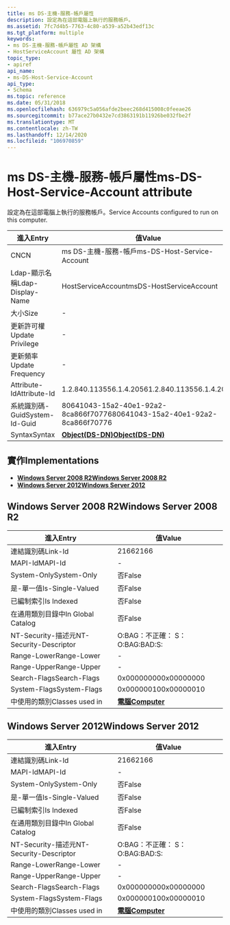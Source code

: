 ```yaml
---
title: ms DS-主機-服務-帳戶屬性
description: 設定為在這部電腦上執行的服務帳戶。
ms.assetid: 7fc7d4b5-7763-4c80-a539-a52b43edf13c
ms.tgt_platform: multiple
keywords:
- ms DS-主機-服務-帳戶屬性 AD 架構
- HostServiceAccount 屬性 AD 架構
topic_type:
- apiref
api_name:
- ms-DS-Host-Service-Account
api_type:
- Schema
ms.topic: reference
ms.date: 05/31/2018
ms.openlocfilehash: 636979c5a056afde2beec268d415008c0feeae26
ms.sourcegitcommit: b77ace27b0432e7cd3863191b11926be032fbe2f
ms.translationtype: MT
ms.contentlocale: zh-TW
ms.lasthandoff: 12/14/2020
ms.locfileid: "106970859"
---
```

# <a name="ms-ds-host-service-account-attribute"></a><span data-ttu-id="24a14-105">ms DS-主機-服務-帳戶屬性</span><span class="sxs-lookup"><span data-stu-id="24a14-105">ms-DS-Host-Service-Account attribute</span></span>

<span data-ttu-id="24a14-106">設定為在這部電腦上執行的服務帳戶。</span><span class="sxs-lookup"><span data-stu-id="24a14-106">Service Accounts configured to run on this computer.</span></span>



| <span data-ttu-id="24a14-107">進入</span><span class="sxs-lookup"><span data-stu-id="24a14-107">Entry</span></span> | <span data-ttu-id="24a14-108">值</span><span class="sxs-lookup"><span data-stu-id="24a14-108">Value</span></span> |
|-------------------|-----------------------------------------|
| <span data-ttu-id="24a14-109">CN</span><span class="sxs-lookup"><span data-stu-id="24a14-109">CN</span></span>                | <span data-ttu-id="24a14-110">ms DS-主機-服務-帳戶</span><span class="sxs-lookup"><span data-stu-id="24a14-110">ms-DS-Host-Service-Account</span></span>              |
| <span data-ttu-id="24a14-111">Ldap-顯示名稱</span><span class="sxs-lookup"><span data-stu-id="24a14-111">Ldap-Display-Name</span></span> | <span data-ttu-id="24a14-112">HostServiceAccount</span><span class="sxs-lookup"><span data-stu-id="24a14-112">msDS-HostServiceAccount</span></span>                 |
| <span data-ttu-id="24a14-113">大小</span><span class="sxs-lookup"><span data-stu-id="24a14-113">Size</span></span>              | \-                                      |
| <span data-ttu-id="24a14-114">更新許可權</span><span class="sxs-lookup"><span data-stu-id="24a14-114">Update Privilege</span></span>  | \-                                      |
| <span data-ttu-id="24a14-115">更新頻率</span><span class="sxs-lookup"><span data-stu-id="24a14-115">Update Frequency</span></span>  | \-                                      |
| <span data-ttu-id="24a14-116">Attribute-Id</span><span class="sxs-lookup"><span data-stu-id="24a14-116">Attribute-Id</span></span>      | <span data-ttu-id="24a14-117">1.2.840.113556.1.4.2056</span><span class="sxs-lookup"><span data-stu-id="24a14-117">1.2.840.113556.1.4.2056</span></span>                 |
| <span data-ttu-id="24a14-118">系統識別碼-Guid</span><span class="sxs-lookup"><span data-stu-id="24a14-118">System-Id-Guid</span></span>    | <span data-ttu-id="24a14-119">80641043-15a2-40e1-92a2-8ca866f70776</span><span class="sxs-lookup"><span data-stu-id="24a14-119">80641043-15a2-40e1-92a2-8ca866f70776</span></span>    |
| <span data-ttu-id="24a14-120">Syntax</span><span class="sxs-lookup"><span data-stu-id="24a14-120">Syntax</span></span>            | [<span data-ttu-id="24a14-121">**Object(DS-DN)**</span><span class="sxs-lookup"><span data-stu-id="24a14-121">**Object(DS-DN)**</span></span>](s-object-ds-dn.md) |



## <a name="implementations"></a><span data-ttu-id="24a14-122">實作</span><span class="sxs-lookup"><span data-stu-id="24a14-122">Implementations</span></span>

-   [<span data-ttu-id="24a14-123">**Windows Server 2008 R2**</span><span class="sxs-lookup"><span data-stu-id="24a14-123">**Windows Server 2008 R2**</span></span>](#windows-server-2008-r2)
-   [<span data-ttu-id="24a14-124">**Windows Server 2012**</span><span class="sxs-lookup"><span data-stu-id="24a14-124">**Windows Server 2012**</span></span>](#windows-server-2012)

## <a name="windows-server-2008-r2"></a><span data-ttu-id="24a14-125">Windows Server 2008 R2</span><span class="sxs-lookup"><span data-stu-id="24a14-125">Windows Server 2008 R2</span></span>



| <span data-ttu-id="24a14-126">進入</span><span class="sxs-lookup"><span data-stu-id="24a14-126">Entry</span></span> | <span data-ttu-id="24a14-127">值</span><span class="sxs-lookup"><span data-stu-id="24a14-127">Value</span></span> |
|------------------------|-------------------------------------------|
| <span data-ttu-id="24a14-128">連結識別碼</span><span class="sxs-lookup"><span data-stu-id="24a14-128">Link-Id</span></span>                | <span data-ttu-id="24a14-129">2166</span><span class="sxs-lookup"><span data-stu-id="24a14-129">2166</span></span>                                      |
| <span data-ttu-id="24a14-130">MAPI-Id</span><span class="sxs-lookup"><span data-stu-id="24a14-130">MAPI-Id</span></span>                | \-                                        |
| <span data-ttu-id="24a14-131">System-Only</span><span class="sxs-lookup"><span data-stu-id="24a14-131">System-Only</span></span>            | <span data-ttu-id="24a14-132">否</span><span class="sxs-lookup"><span data-stu-id="24a14-132">False</span></span>                                     |
| <span data-ttu-id="24a14-133">是-單一值</span><span class="sxs-lookup"><span data-stu-id="24a14-133">Is-Single-Valued</span></span>       | <span data-ttu-id="24a14-134">否</span><span class="sxs-lookup"><span data-stu-id="24a14-134">False</span></span>                                     |
| <span data-ttu-id="24a14-135">已編制索引</span><span class="sxs-lookup"><span data-stu-id="24a14-135">Is Indexed</span></span>             | <span data-ttu-id="24a14-136">否</span><span class="sxs-lookup"><span data-stu-id="24a14-136">False</span></span>                                     |
| <span data-ttu-id="24a14-137">在通用類別目錄中</span><span class="sxs-lookup"><span data-stu-id="24a14-137">In Global Catalog</span></span>      | <span data-ttu-id="24a14-138">否</span><span class="sxs-lookup"><span data-stu-id="24a14-138">False</span></span>                                     |
| <span data-ttu-id="24a14-139">NT-Security-描述元</span><span class="sxs-lookup"><span data-stu-id="24a14-139">NT-Security-Descriptor</span></span> | <span data-ttu-id="24a14-140">O:BAG：不正確： S：</span><span class="sxs-lookup"><span data-stu-id="24a14-140">O:BAG:BAD:S:</span></span>                              |
| <span data-ttu-id="24a14-141">Range-Lower</span><span class="sxs-lookup"><span data-stu-id="24a14-141">Range-Lower</span></span>            | \-                                        |
| <span data-ttu-id="24a14-142">Range-Upper</span><span class="sxs-lookup"><span data-stu-id="24a14-142">Range-Upper</span></span>            | \-                                        |
| <span data-ttu-id="24a14-143">Search-Flags</span><span class="sxs-lookup"><span data-stu-id="24a14-143">Search-Flags</span></span>           | <span data-ttu-id="24a14-144">0x00000000</span><span class="sxs-lookup"><span data-stu-id="24a14-144">0x00000000</span></span>                                |
| <span data-ttu-id="24a14-145">System-Flags</span><span class="sxs-lookup"><span data-stu-id="24a14-145">System-Flags</span></span>           | <span data-ttu-id="24a14-146">0x00000010</span><span class="sxs-lookup"><span data-stu-id="24a14-146">0x00000010</span></span>                                |
| <span data-ttu-id="24a14-147">中使用的類別</span><span class="sxs-lookup"><span data-stu-id="24a14-147">Classes used in</span></span>        | [<span data-ttu-id="24a14-148">**電腦**</span><span class="sxs-lookup"><span data-stu-id="24a14-148">**Computer**</span></span>](c-computer.md)<br/> |



## <a name="windows-server-2012"></a><span data-ttu-id="24a14-149">Windows Server 2012</span><span class="sxs-lookup"><span data-stu-id="24a14-149">Windows Server 2012</span></span>



| <span data-ttu-id="24a14-150">進入</span><span class="sxs-lookup"><span data-stu-id="24a14-150">Entry</span></span> | <span data-ttu-id="24a14-151">值</span><span class="sxs-lookup"><span data-stu-id="24a14-151">Value</span></span> |
|------------------------|-------------------------------------------|
| <span data-ttu-id="24a14-152">連結識別碼</span><span class="sxs-lookup"><span data-stu-id="24a14-152">Link-Id</span></span>                | <span data-ttu-id="24a14-153">2166</span><span class="sxs-lookup"><span data-stu-id="24a14-153">2166</span></span>                                      |
| <span data-ttu-id="24a14-154">MAPI-Id</span><span class="sxs-lookup"><span data-stu-id="24a14-154">MAPI-Id</span></span>                | \-                                        |
| <span data-ttu-id="24a14-155">System-Only</span><span class="sxs-lookup"><span data-stu-id="24a14-155">System-Only</span></span>            | <span data-ttu-id="24a14-156">否</span><span class="sxs-lookup"><span data-stu-id="24a14-156">False</span></span>                                     |
| <span data-ttu-id="24a14-157">是-單一值</span><span class="sxs-lookup"><span data-stu-id="24a14-157">Is-Single-Valued</span></span>       | <span data-ttu-id="24a14-158">否</span><span class="sxs-lookup"><span data-stu-id="24a14-158">False</span></span>                                     |
| <span data-ttu-id="24a14-159">已編制索引</span><span class="sxs-lookup"><span data-stu-id="24a14-159">Is Indexed</span></span>             | <span data-ttu-id="24a14-160">否</span><span class="sxs-lookup"><span data-stu-id="24a14-160">False</span></span>                                     |
| <span data-ttu-id="24a14-161">在通用類別目錄中</span><span class="sxs-lookup"><span data-stu-id="24a14-161">In Global Catalog</span></span>      | <span data-ttu-id="24a14-162">否</span><span class="sxs-lookup"><span data-stu-id="24a14-162">False</span></span>                                     |
| <span data-ttu-id="24a14-163">NT-Security-描述元</span><span class="sxs-lookup"><span data-stu-id="24a14-163">NT-Security-Descriptor</span></span> | <span data-ttu-id="24a14-164">O:BAG：不正確： S：</span><span class="sxs-lookup"><span data-stu-id="24a14-164">O:BAG:BAD:S:</span></span>                              |
| <span data-ttu-id="24a14-165">Range-Lower</span><span class="sxs-lookup"><span data-stu-id="24a14-165">Range-Lower</span></span>            | \-                                        |
| <span data-ttu-id="24a14-166">Range-Upper</span><span class="sxs-lookup"><span data-stu-id="24a14-166">Range-Upper</span></span>            | \-                                        |
| <span data-ttu-id="24a14-167">Search-Flags</span><span class="sxs-lookup"><span data-stu-id="24a14-167">Search-Flags</span></span>           | <span data-ttu-id="24a14-168">0x00000000</span><span class="sxs-lookup"><span data-stu-id="24a14-168">0x00000000</span></span>                                |
| <span data-ttu-id="24a14-169">System-Flags</span><span class="sxs-lookup"><span data-stu-id="24a14-169">System-Flags</span></span>           | <span data-ttu-id="24a14-170">0x00000010</span><span class="sxs-lookup"><span data-stu-id="24a14-170">0x00000010</span></span>                                |
| <span data-ttu-id="24a14-171">中使用的類別</span><span class="sxs-lookup"><span data-stu-id="24a14-171">Classes used in</span></span>        | [<span data-ttu-id="24a14-172">**電腦**</span><span class="sxs-lookup"><span data-stu-id="24a14-172">**Computer**</span></span>](c-computer.md)<br/> |



 

 





